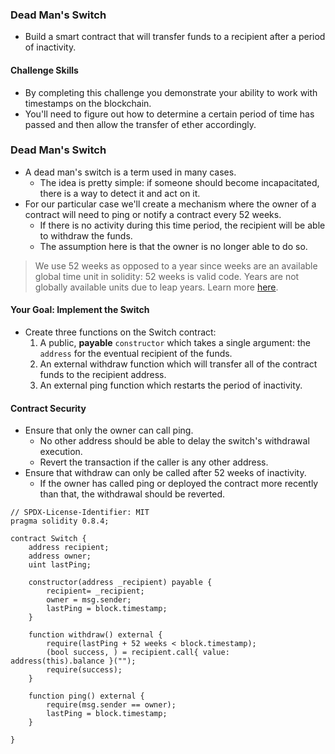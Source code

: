 ### Dead Man's Switch
- Build a smart contract that will transfer funds to a recipient after a period of inactivity.
#### Challenge Skills
- By completing this challenge you demonstrate your ability to work with timestamps on the blockchain. 
- You'll need to figure out how to determine a certain period of time has passed and then allow the transfer of ether accordingly.

### Dead Man's Switch 
- A dead man's switch is a term used in many cases. 
    - The idea is pretty simple: if someone should become incapacitated, there is a way to detect it and act on it.
- For our particular case we'll create a mechanism where the owner of a contract will need to ping or notify a contract every 52 weeks. 
    - If there is no activity during this time period, the recipient will be able to withdraw the funds. 
    - The assumption here is that the owner is no longer able to do so.
>  We use 52 weeks as opposed to a year since weeks are an available global time unit in solidity: 52 weeks is valid code. Years are not globally available units due to leap years. Learn more [here](https://solidity.readthedocs.io/en/v0.6.2/units-and-global-variables.html#time-units).

#### Your Goal: Implement the Switch
- Create three functions on the Switch contract:
    1. A public, **payable** ``constructor`` which takes a single argument: the ``address`` for the eventual recipient of the funds.
    1. An external withdraw function which will transfer all of the contract funds to the recipient address.
    1. An external ping function which restarts the period of inactivity.
#### Contract Security
- Ensure that only the owner can call ping.
    - No other address should be able to delay the switch's withdrawal execution.
    - Revert the transaction if the caller is any other address.
- Ensure that withdraw can only be called after 52 weeks of inactivity.
    - If the owner has called ping or deployed the contract more recently than that, the withdrawal should be reverted.

```solidity
// SPDX-License-Identifier: MIT
pragma solidity 0.8.4;

contract Switch {
    address recipient;
    address owner;
    uint lastPing;

    constructor(address _recipient) payable {
        recipient= _recipient;
        owner = msg.sender;
        lastPing = block.timestamp;
    }

    function withdraw() external {
        require(lastPing + 52 weeks < block.timestamp);
        (bool success, ) = recipient.call{ value: address(this).balance }("");
		require(success);
    }

    function ping() external {
        require(msg.sender == owner);
        lastPing = block.timestamp;
    }

}
```